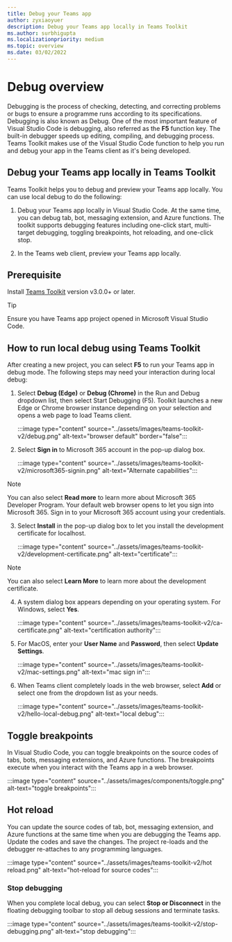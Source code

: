 ```yaml
---
title: Debug your Teams app 
author: zyxiaoyuer
description: Debug your Teams app locally in Teams Toolkit
ms.author: surbhigupta
ms.localizationpriority: medium
ms.topic: overview
ms.date: 03/02/2022
---
```


# Debug overview

Debugging is the process of checking, detecting, and correcting problems or bugs to ensure a programme runs according to its specifications. Debugging is also known as Debug. One of the most important feature of Visual Studio Code is debugging, also referred as the **F5** function key. The built-in debugger speeds up editing, compiling, and debugging process. Teams Toolkit makes use of the Visual Studio Code function to help you run and debug your app in the Teams client as it's being developed.

## Debug your Teams app locally in Teams Toolkit

Teams Toolkit helps you to debug and preview your Teams app locally. You can use local debug to do the following:

1. Debug your Teams app locally in Visual Studio Code. At the same time, you can debug tab, bot, messaging extension, and Azure functions. The toolkit supports debugging features including one-click start, multi-target debugging, toggling breakpoints, hot reloading, and one-click stop.

2. In the Teams web client, preview your Teams app locally.

## Prerequisite

Install [Teams Toolkit](https://marketplace.visualstudio.com/items?itemName=TeamsDevApp.ms-teams-vscode-extension) version v3.0.0+ or later.

> [!Tip]
> Ensure you have Teams app project opened in Microsoft Visual Studio Code.

## How to run local debug using Teams Toolkit

After creating a new project, you can select **F5** to run your Teams app in debug mode. The following steps may need your interaction during local debug:

1. Select **Debug (Edge)** or **Debug (Chrome)** in the Run and Debug dropdown list, then select Start Debugging (F5). Toolkit launches a new Edge or Chrome browser instance depending on your selection and opens a web page to load Teams client.

    :::image type="content" source="../assets/images/teams-toolkit-v2/debug.png" alt-text="browser default" border="false"::: 

2. Select **Sign in** to Microsoft 365 account in the pop-up dialog box.

    :::image type="content" source="../assets/images/teams-toolkit-v2/microsoft365-signin.png" alt-text="Alternate capabilities":::

  > [!NOTE]
   > You can also select **Read more** to learn more about Microsoft 365 Developer Program.
Your default web browser opens to let you sign into Microsoft 365. Sign in to your Microsoft 365 account using your credentials.

3. Select **Install** in the pop-up dialog box to let you install the development certificate for localhost.

    :::image type="content" source="../assets/images/teams-toolkit-v2/development-certificate.png" alt-text="certificate":::

> [!Note]
> You can also select **Learn More** to learn more about the development certificate.

4. A system dialog box appears depending on your operating system. For Windows, select **Yes**.

    :::image type="content" source="../assets/images/teams-toolkit-v2/ca-certificate.png" alt-text="certification authority":::

5. For MacOS, enter your **User Name** and **Password**, then select **Update Settings**.

    :::image type="content" source="../assets/images/teams-toolkit-v2/mac-settings.png" alt-text="mac sign in":::

6. When Teams client completely loads in the  web browser, select **Add** or select one from the dropdown list as your needs.

    :::image type="content" source="../assets/images/teams-toolkit-v2/hello-local-debug.png" alt-text="local debug":::

## Toggle breakpoints

In Visual Studio Code, you can toggle breakpoints on the source codes of tabs, bots, messaging extensions, and Azure functions. The breakpoints execute when you interact with the Teams app in a web browser.

   :::image type="content" source="../assets/images/components/toggle.png" alt-text="toggle breakpoints":::

## Hot reload

You can update the source codes of tab, bot, messaging extension, and Azure functions at the same time when you are debugging the Teams app. Update the codes and save the changes. The project re-loads and the debugger re-attaches to any programming languages.

   :::image type="content" source="../assets/images/teams-toolkit-v2/hot reload.png" alt-text="hot-reload for source codes":::

### Stop debugging

When you complete local debug, you can select **Stop or Disconnect** in the floating debugging toolbar to stop all debug sessions and terminate tasks.

   :::image type="content" source="../assets/images/teams-toolkit-v2/stop-debugging.png" alt-text="stop debugging":::

